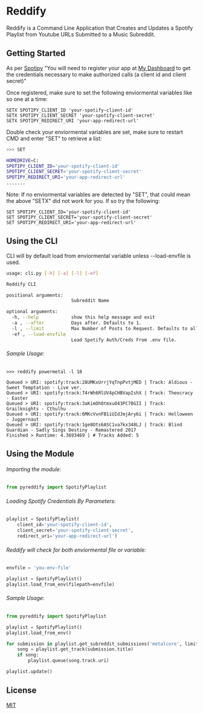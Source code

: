 # Reddify
Reddify is a Command Line Application that Creates and Updates a Spotify Playlist from Youtube URLs Submitted to a Music Subreddit.

<!-- ## Installation

Use the package manager [pip](https://pip.pypa.io/en/stable/) to install reddify.

```bash
pip install Reddify
``` -->

## Getting Started
As per [Spotipy](https://spotipy.readthedocs.io/en/2.17.1/#getting-started)
"You will need to register your app at [My Dashboard](https://developer.spotify.com/dashboard/applications) to get the credentials necessary to make authorized calls (a client id and client secret)"

Once registered, make sure to set the following enviormental variables like so one at a time:
```
SETX SPOTIPY_CLIENT_ID 'your-spotify-client-id'
SETX SPOTIPY_CLIENT_SECRET 'your-spotify-client-secret'
SETX SPOTIPY_REDIRECT_URI 'your-app-redirect-url'
```

Double check your enviormental variables are set, make sure to restart CMD and enter "SET" to retrieve a list:
```bash
>>> SET

HOMEDRIVE=C:
SPOTIPY_CLIENT_ID='your-spotify-client-id'
SPOTIPY_CLIENT_SECRET='your-spotify-client-secret'
SPOTIPY_REDIRECT_URI='your-app-redirect-url'
.......
```

Note: If no enviormental variables are detected by "SET", that could mean the above "SETX" did not work for you. If so try the following:
```
SET SPOTIPY_CLIENT_ID='your-spotify-client-id'
SET SPOTIPY_CLIENT_SECRET='your-spotify-client-secret'
SET SPOTIPY_REDIRECT_URI='your-app-redirect-url'
```


## Using the CLI
CLI will by default load from enviormental variable unless --load-envfile is used.
```bash
usage: cli.py [-h] [-a] [-l] [-ef]    

Reddify CLI

positional arguments:
                        Subreddit Name

optional arguments:
  -h, --help            show this help message and exit
  -a , --after          Days after. Defaults to 1.
  -l , --limit          Max Number of Posts to Request. Defaults to all.
  -ef , --load-envfile
                        Load Spotify Auth/Creds From .env file.
```

###### Sample Usage:
```
>>> reddify powermetal -l 10

Queued > URI: spotify:track:28UMKxUrrjYqTnpPvtjMED | Track: Aldious - Sweet Temptation - Live ver.
Queued > URI: spotify:track:74rWh6RlUV4pCHBVapIshX | Track: Theocracy - Easter
Queued > URI: spotify:track:3aKimOh0tmxuO43PC70GII | Track: Grailknights - Cthulhu
Queued > URI: spotify:track:6MKcVvnFB1iUIdJmjAry6i | Track: Helloween - Juggernaut
Queued > URI: spotify:track:1ge8Ots6ASC1va7kx348LJ | Track: Blind Guardian - Sadly Sings Destiny - Remastered 2017
Finished > Runtime: 4.3693469 | # Tracks Added: 5
```

## Using the Module

###### Importing the module:

```python
from pyreddify import SpotifyPlaylist
```

###### Loading Spotify Credentials By Parameters:
```python
playlist = SpotifyPlaylist(
    client_id='your-spotify-client-id', 
    client_secret='your-spotify-client-secret', 
    redirect_uri='your-app-redirect-url')
```


###### Reddify will check for both enviormental file or variable:
```python
envfile = 'you-env-file'

playlist = SpotifyPlaylist()
playlist.load_from_env(filepath=envfile)
```

###### Sample Usage:
```python
from pyreddify import SpotifyPlaylist

playlist = SpotifyPlaylist()
playlist.load_from_env()

for submission in playlist.get_subreddit_submissions('metalcore', limit=15, after=2):
    song = playlist.get_track(submission.title)
    if song:
        playlist.queue(song.track.uri)

playlist.update()
```

## License
[MIT](https://choosealicense.com/licenses/mit/)